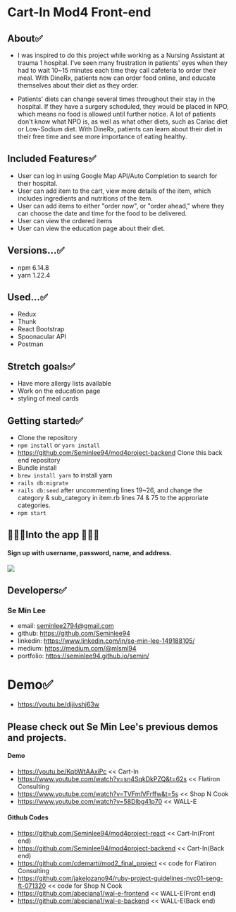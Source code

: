 # Cart-In Mod4 Front-end

## About✅
- I was inspired to do this project while working as a Nursing Assistant at trauma 1 hospital. I've seen many frustration in patients' eyes when they had to wait 10~15 minutes each time they call cafeteria to order their meal. With DineRx, patients now can order food online, and educate themselves about their diet as they order. 

- Patients' diets can change several times throughout their stay in the hospital. If they have a surgery scheduled, they would be placed in NPO, which means no food is allowed until further notice. A lot of patients don't know what NPO is, as well as what other diets, such as Cariac diet or Low-Sodium diet. With DineRx, patients can learn about their diet in their free time and see more importance of eating healthy. 

## Included Features✅
- User can log in using Google Map API/Auto Completion to search for their hospital.
- User can add item to the cart, view more details of the item, which includes ingredients and nutritions of the item.
- User can add items to either "order now", or "order ahead," where they can choose the date and time for the food to be delivered. 
- User can view the ordered items
- User can view the education page about their diet.

## Versions...✅
- npm 6.14.8
- yarn 1.22.4

## Used...✅
- Redux
- Thunk
- React Bootstrap
- Spoonacular API
- Postman

## Stretch goals✅
- Have more allergy lists available
- Work on the education page
- styling of meal cards

## Getting started✅
- Clone the repository
- ```npm install``` or ```yarn install```
- https://github.com/Seminlee94/mod4project-backend Clone this back end repository
- Bundle install
- ```brew install yarn``` to install yarn
- ```rails db:migrate```
- ```rails db:seed``` after uncommenting lines 19~26, and change the category & sub_category in item.rb lines 74 & 75 to the approriate categories.
- ```npm start```

## 🚀🚀🚀Into the app 🚀🚀🚀
#### Sign up with username, password, name, and address. 
![](asset/demo/login2.gif)



## Developers✅
### Se Min Lee
- email: seminlee2794@gmail.com
- github: https://github.com/Seminlee94
- linkedin: https://www.linkedin.com/in/se-min-lee-149188105/
- medium: https://medium.com/@mlsml94
- portfolio: https://seminlee94.github.io/semin/

# Demo✅
- https://youtu.be/djjivshj63w

## Please check out Se Min Lee's previous demos and projects.
#### Demo
- https://youtu.be/KqbWtAAxiPc << Cart-In
- https://www.youtube.com/watch?v=sn4SqkDkPZQ&t=62s << Flatiron Consulting
- https://www.youtube.com/watch?v=TVFmlVFrffw&t=5s << Shop N Cook
- https://www.youtube.com/watch?v=58Dlbg41p70 << WALL-E
#### Github Codes
- https://github.com/Seminlee94/mod4project-react << Cart-In(Front end)
- https://github.com/Seminlee94/mod4project-backend << Cart-In(Back end)
- https://github.com/cdemarti/mod2_final_project << code for Flatiron Consulting
- https://github.com/jakelozano94/ruby-project-guidelines-nyc01-seng-ft-071320 << code for Shop N Cook
- https://github.com/abeciana1/wal-e-frontend << WALL-E(Front end)
- https://github.com/abeciana1/wal-e-backend << WALL-E(Back end)